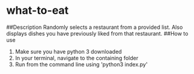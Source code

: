 # what-to-eat
##Description
Randomly selects a restaurant from a provided list. Also displays dishes you have previously liked from that restaurant.
##How to use
1. Make sure you have python 3 downloaded
2. In your terminal, navigate to the containing folder
3. Run from the command line using 'python3 index.py'
